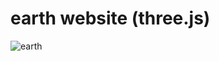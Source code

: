 # earth website (three.js)

![earth](https://user-images.githubusercontent.com/74271220/170894552-42961a01-b194-4dd5-b5be-f1b482f9e0f6.png)
